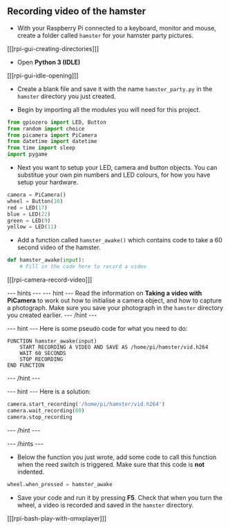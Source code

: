 ## Recording video of the hamster

- With your Raspberry Pi connected to a keyboard, monitor and mouse, create a folder called `hamster` for your hamster party pictures.

[[[rpi-gui-creating-directories]]]

- Open **Python 3 (IDLE)**

[[[rpi-gui-idle-opening]]]

- Create a blank file and save it with the name `hamster_party.py` in the `hamster` directory you just created.

- Begin by importing all the modules you will need for this project.

```python
from gpiozero import LED, Button
from random import choice
from picamera import PiCamera
from datetime import datetime
from time import sleep
import pygame
```

- Next you want to setup your LED, camera and button objects. You can substitue your own pin numbers and LED colours, for how you have setup your hardware.

```python
camera = PiCamera()
wheel = Button(10)
red = LED(17)
blue = LED(22)
green = LED(9)
yellow = LED(11)
```

- Add a function called `hamster_awake()` which contains code to take a 60 second video of the hamster.

```python
def hamster_awake(input):
	# Fill in the code here to record a video

```
[[[rpi-camera-record-video]]]

--- hints ---
--- hint ---
Read the information on **Taking a video with PiCamera** to work out how to initialise a camera object, and how to capture a photograph. Make sure you save your photograph in the `hamster` directory you created earlier.
--- /hint ---

--- hint ---
Here is some pseudo code for what you need to do:

```
FUNCTION hamster_awake(input)
    START RECORDING A VIDEO AND SAVE AS /home/pi/hamster/vid.h264
    WAIT 60 SECONDS
	STOP RECORDING
END FUNCTION
```

--- /hint ---

--- hint ---
Here is a solution:

```python
camera.start_recording('/home/pi/hamster/vid.h264')
camera.wait_recording(60)
camera.stop_recording
```
--- /hint ---

--- /hints ---


- Below the function you just wrote, add some code to call this function when the reed switch is triggered. Make sure that this code is **not** indented.

```python
wheel.when_pressed = hamster_awake
```

- Save your code and run it by pressing **F5**. Check that when you turn the wheel, a video is recorded and saved in the `hamster` directory.

[[[rpi-bash-play-with-omxplayer]]]
